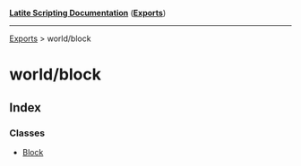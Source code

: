 [**Latite Scripting Documentation**](../README.md) ([**Exports**](../exports.md))

---

[Exports](../exports.md) > world/block

# world/block

## Index

### Classes

- [Block](classes/class.Block.md)
